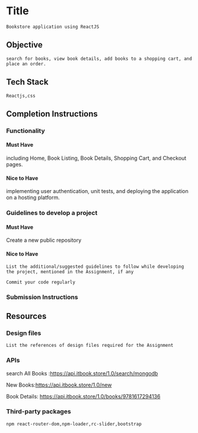 # Title

    Bookstore application using ReactJS

## Objective

    search for books, view book details, add books to a shopping cart, and place an order.

## Tech Stack

    Reactjs,css

## Completion Instructions

### Functionality

#### Must Have
 including Home, Book Listing, Book Details, Shopping Cart, and Checkout pages.
    

#### Nice to Have

  implementing user authentication, unit tests, and deploying the application on a hosting platform.

### Guidelines to develop a project

#### Must Have

   Create a new public repository

#### Nice to Have

    List the additional/suggested guidelines to follow while developing the project, mentioned in the Assignment, if any

    Commit your code regularly 

### Submission Instructions


## Resources

### Design files

    List the references of design files required for the Assignment

### APIs
   search All Books :https://api.itbook.store/1.0/search/mongodb

   New Books:https://api.itbook.store/1.0/new

   Book Details: https://api.itbook.store/1.0/books/9781617294136
    

### Third-party packages

    npm react-router-dom,npm-loader,rc-slider,bootstrap
